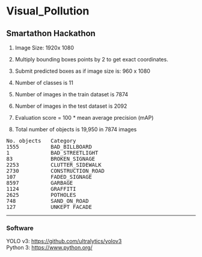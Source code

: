 # Visual_Pollution
## Smartathon Hackathon

1. Image Size: 1920x 1080

2. Multiply bounding boxes points by 2 to get exact coordinates.

3. Submit predicted boxes as if image size is:  960 x 1080

4. Number of classes is 11
   
5. Number of images in the train dataset is 7874 

6. Number of images in the test dataset is 2092

7. Evaluation score = 100 * mean average precision (mAP)

8. Total number of objects is 19,950 in 7874 images

<pre>
No. objects	  Category 
1555	      BAD_BILLBOARD 
1		      BAD_STREETLIGHT 
83		      BROKEN_SIGNAGE 
2253	      CLUTTER_SIDEWALK
2730	      CONSTRUCTION_ROAD
107		      FADED_SIGNAGE
8597	      GARBAGE 
1124		  GRAFFITI 
2625	      POTHOLES 
748		      SAND_ON_ROAD 
127		      UNKEPT_FACADE
</pre>

---
### Software
YOLO v3: https://github.com/ultralytics/yolov3 </br>
Python 3: https://www.python.org/


